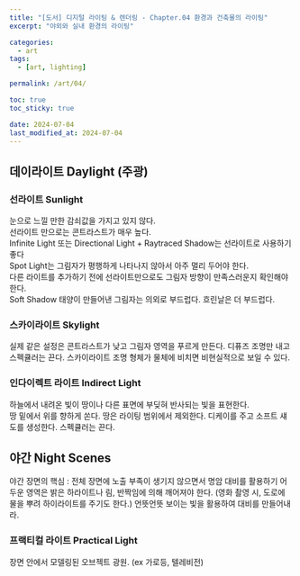 ```yaml
---
title: "[도서] 디지털 라이팅 & 렌더링 - Chapter.04 환경과 건축물의 라이팅"
excerpt: "야외와 실내 환경의 라이팅"

categories:
  - art
tags:
  - [art, lighting]

permalink: /art/04/

toc: true
toc_sticky: true

date: 2024-07-04
last_modified_at: 2024-07-04
---
```


## 데이라이트 Daylight (주광)
### 선라이트 Sunlight
눈으로 느낄 만한 감쇠값을 가지고 있지 않다.  
선라이트 만으로는 콘트라스트가 매우 높다.  
Infinite Light 또는 Directional Light + Raytraced Shadow는 선라이트로 사용하기 좋다  
Spot Light는 그림자가 평행하게 나타나지 않아서 아주 멀리 두어야 한다.  
다른 라이트를 추가하기 전에 선라이트만으로도 그림자 방향이 만족스러운지 확인해야 한다.  
Soft Shadow 태양이 만들어낸 그림자는 의외로 부드럽다. 흐린날은 더 부드럽다.  


### 스카이라이트 Skylight
실제 같은 설정은 콘트라스트가 낮고 그림자 영역을 푸르게 만든다.
디퓨즈 조명만 내고 스펙큘러는 끈다. 스카이라이트 조명 형체가 물체에 비치면 비현실적으로 보일 수 있다.  


### 인다이렉트 라이트 Indirect Light
하늘에서 내려온 빛이 땅이나 다른 표면에 부딪혀 반사되는 빛을 표현한다.  
땅 밑에서 위를 향하게 쏜다. 땅은 라이팅 범위에서 제외한다.
디케이를 주고 소프트 섀도를 생성한다. 스펙큘러는 끈다. 


## 야간 Night Scenes
야간 장면의 핵심 : 전체 장면에 노출 부족이 생기지 않으면서 명암 대비를 활용하기
어두운 영역은 밝은 하라이트나 림, 반짝임에 의해 깨어져야 한다.
(영화 촬영 시, 도로에 물을 뿌려 하이라이트를 주기도 한다.) 
언뜻언뜻 보이는 빛을 활용하여 대비를 만들어내라.

### 프랙티컬 라이트 Practical Light
장면 안에서 모델링된 오브젝트 광원. (ex 가로등, 텔레비전)

